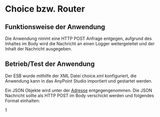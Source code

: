 # Choice bzw. Router

## Funktionsweise der Anwendung

Die Anwendung nimmt eine HTTP POST Anfrage entgegen, aufgrund des Inhaltes im Body wird die Nachricht an einen Logger weitergeleitet und der Inhalt der Nachricht ausgegeben.

## Betrieb/Test der Anwendung

Der ESB wurde mithilfe der XML Datei choice.xml konfiguriert, die Anwendung kann in das AnyPoint Studio importiert und gestartet werden.

Ein JSON Objekte wird unter der [Adresse](http://localhost:8080/foo) entgegengenommen.
Die JSON Nachricht sollte als HTTP POST im Body verschickt werden und folgendes Format einhalten:

1






 

